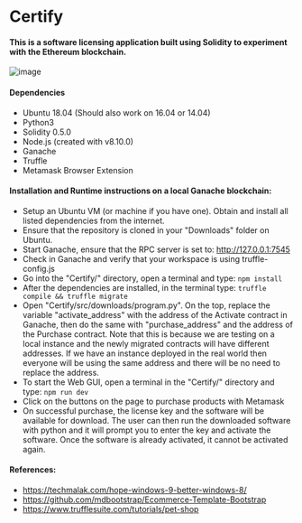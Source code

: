 # Certify

#### This is a software licensing application built using Solidity to experiment with the Ethereum blockchain.  
![image](https://user-images.githubusercontent.com/15316444/112085478-fc3e6180-8b60-11eb-9571-03b16ce42d15.png)

#### Dependencies
- Ubuntu 18.04 (Should also work on 16.04 or 14.04)
- Python3
- Solidity 0.5.0
- Node.js (created with v8.10.0)
- Ganache
- Truffle
- Metamask Browser Extension

#### Installation and Runtime instructions on a local Ganache blockchain:
- Setup an Ubuntu VM (or machine if you have one). Obtain and install all listed dependencies from the internet.
- Ensure that the repository is cloned in your "Downloads" folder on Ubuntu.
- Start Ganache, ensure that the RPC server is set to: http://127.0.0.1:7545
- Check in Ganache and verify that your workspace is using truffle-config.js
- Go into the "Certify/" directory, open a terminal and type: ```npm install```
- After the dependencies are installed, in the terminal type: ```truffle compile && truffle migrate```
- Open "Certify/src/downloads/program.py". On the top, replace the variable "activate_address" with the address of the Activate contract in Ganache, then do the same with "purchase_address" and the address of the Purchase contract. Note that this is because we are testing on a local instance and the newly migrated contracts will have different addresses. If we have an instance deployed in the real world then everyone will be using the same address and there will be no need to replace the address.
- To start the Web GUI, open a terminal in the "Certify/" directory and type: ```npm run dev```
- Click on the buttons on the page to purchase products with Metamask
- On successful purchase, the license key and the software will be available for download. The user can then run the downloaded software with python and it will prompt you to enter the key and activate the software. Once the software is already activated, it cannot be activated again.

#### References:
- https://techmalak.com/hope-windows-9-better-windows-8/
- https://github.com/mdbootstrap/Ecommerce-Template-Bootstrap
- https://www.trufflesuite.com/tutorials/pet-shop
